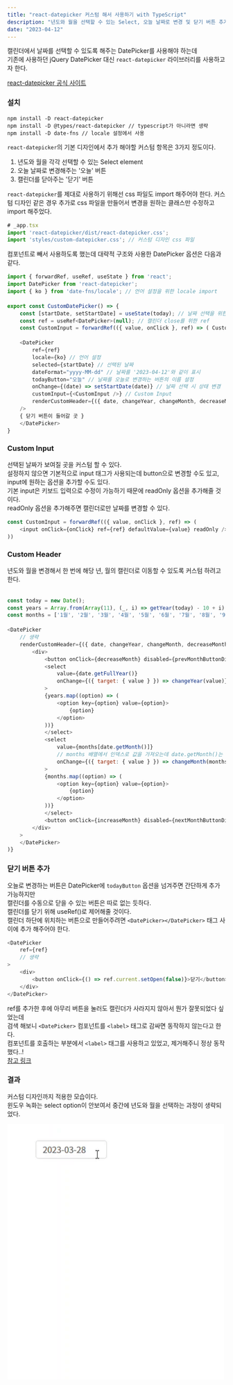 ```yaml
---
title: "react-datepicker 커스텀 해서 사용하기 with TypeScript"
description: "년도와 월을 선택할 수 있는 Select, 오늘 날짜로 변경 및 닫기 버튼 추가"
date: "2023-04-12"
---
```


캘린더에서 날짜를 선택할 수 있도록 해주는 DatePicker를 사용해야 하는데<br>
기존에 사용하던 jQuery DatePicker 대신 `react-datepicker` 라이브러리를 사용하고자 한다.<br>

[react-datepicker 공식 사이트](https://reactdatepicker.com/)

### 설치

```
npm install -D react-datepicker
npm install -D @types/react-datepicker // typescript가 아니라면 생략
npm install -D date-fns // locale 설정에서 사용
```

`react-datepicker`의 기본 디자인에서 추가 해야할 커스텀 항목은 3가지 정도이다.<br>

1. 년도와 월을 각각 선택할 수 있는 Select element
2. 오늘 날짜로 변경해주는 '오늘' 버튼
3. 캘린더를 닫아주는 '닫기' 버튼

`react-datepicker`를 제대로 사용하기 위해선 css 파일도 import 해주어야 한다.
커스텀 디자인 같은 경우 추가로 css 파일을 만들어서 변경을 원하는 클래스만 수정하고 import 해주었다.

```js
# _app.tsx
import 'react-datepicker/dist/react-datepicker.css';
import 'styles/custom-datepicker.css'; // 커스텀 디자인 css 파일
```

컴포넌트로 빼서 사용하도록 했는데 대략적 구조와 사용한 DatePicker 옵션은 다음과 같다.

```js
import { forwardRef, useRef, useState } from 'react';
import DatePicker from 'react-datepicker';
import { ko } from 'date-fns/locale'; // 언어 설정을 위한 locale import

export const CustomDatePicker() => {
	const [startDate, setStartDate] = useState(today); // 날짜 선택을 위한 state
	const ref = useRef<DatePicker>(null); // 캘린더 close를 위한 ref
	const CustomInput = forwardRef(({ value, onClick }, ref) => ( Custom Input ));

	<DatePicker
		ref={ref}
		locale={ko} // 언어 설정
		selected={startDate} // 선택된 날짜
		dateFormat="yyyy-MM-dd" // 날짜를 '2023-04-12'와 같이 표시
		todayButton="오늘" // 날짜를 오늘로 변경하는 버튼의 이름 설정
		onChange={(date) => setStartDate(date)} // 날짜 선택 시 상태 변경
		customInput={<CustomInput />} // Custom Input
		renderCustomHeader={({ date, changeYear, changeMonth, decreaseMonth, increaseMonth, prevMonthButtonDisabled, nextMonthButtonDisabled }) => (...)} // Custom Header
	/>
	{ 닫기 버튼이 들어갈 곳 }
	</DatePicker>
}
```

### Custom Input

선택된 날짜가 보여질 곳을 커스텀 할 수 있다.<br>
설정하지 않으면 기본적으로 input 태그가 사용되는데 button으로 변경할 수도 있고, input에 원하는 옵션을 추가할 수도 있다.<br>
기본 input은 키보드 입력으로 수정이 가능하기 때문에 readOnly 옵션을 추가해줄 것이다.<br>
readOnly 옵션을 추가해주면 캘린더로만 날짜를 변경할 수 있다.

```js
const CustomInput = forwardRef(({ value, onClick }, ref) => (
	<input onClick={onClick} ref={ref} defaultValue={value} readOnly />
))
```

### Custom Header

년도와 월을 변경해서 한 번에 해당 년, 월의 캘린더로 이동할 수 있도록 커스텀 하려고 한다.

```js

const today = new Date();
const years = Array.from(Array(11), (_, i) => getYear(today) - 10 + i); // 오늘부터 10년 전까지의 년도 [2013, 2014, ...]
const months = ['1월', '2월', '3월', '4월', '5월', '6월', '7월', '8월', '9월', '10월', '11월', '12월'];

<DatePicker
    // 생략
	renderCustomHeader={({ date, changeYear, changeMonth, decreaseMonth, increaseMonth, prevMonthButtonDisabled, nextMonthButtonDisabled }) => (
		<div>
			<button onClick={decreaseMonth} disabled={prevMonthButtonDisabled}>{' < '}</button> // 이전 월로 이동
			<select
				value={date.getFullYear()}
				onChange={({ target: { value } }) => changeYear(value)}
			>
			{years.map((option) => (
				<option key={option} value={option}>
					{option}
				</option>
			))}
			</select>
			<select
				value={months[date.getMonth()]}
				// months 배열에서 인덱스로 값을 가져오는데 date.getMonth()는 0부터(1월) 시작하므로 months에는 '1월'부터 값을 넣어야 한다.
				onChange={({ target: { value } }) => changeMonth(months.indexOf(value))}
			>
			{months.map((option) => (
				<option key={option} value={option}>
					{option}
				</option>
			))}
			</select>
			<button onClick={increaseMonth} disabled={nextMonthButtonDisabled}>{' > '}</button> // 다음 월로 이동
		</div>
	>
	</DatePicker>
)}
```

### 닫기 버튼 추가

오늘로 변경하는 버튼은 DatePicker에 `todayButton` 옵션을 넘겨주면 간단하게 추가 가능하지만<br>
캘린더를 수동으로 닫을 수 있는 버튼은 따로 없는 듯하다.<br>
캘린더를 닫기 위해 useRef()로 제어해줄 것이다.<br>
캘린더 하단에 위치하는 버튼으로 만들어주려면 `<DatePicker></DatePicker>` 태그 사이에 추가 해주어야 한다.<br>

```js
<DatePicker
	ref={ref}
	// 생략
>
	<div>
		<button onClick={() => ref.current.setOpen(false)}>닫기</button>
	</div>
</DatePicker>
```

ref를 추가한 후에 아무리 버튼을 눌러도 캘린더가 사라지지 않아서 뭔가 잘못되었다 싶었는데<br>
검색 해보니 `<DatePicker>` 컴포넌트를 `<label>` 태그로 감싸면 동작하지 않는다고 한다.<br>
컴포넌트를 호출하는 부분에서 `<label>` 태그를 사용하고 있었고, 제거해주니 정상 동작했다..!<br>
[참고 링크](https://github.com/Hacker0x01/react-datepicker/issues/1012)

### 결과

커스텀 디자인까지 적용한 모습이다. <br>
윈도우 녹화는 select option이 안보여서 중간에 년도와 월을 선택하는 과정이 생략되었다.

<img src="/posts/custom-react-datepicker/custom-datepicker.gif" width="500px"/>

